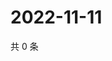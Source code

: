 # 2022-11-11

共 0 条

<!-- BEGIN WEIBO -->
<!-- 最后更新时间 Fri Nov 11 2022 13:13:22 GMT+0800 (China Standard Time) -->

<!-- END WEIBO -->
